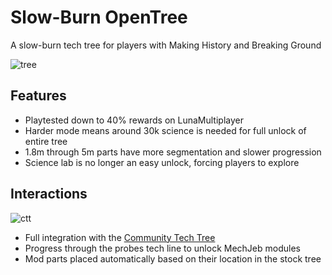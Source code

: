 # Slow-Burn OpenTree

A slow-burn tech tree for players with Making History and Breaking Ground

![tree](https://i.imgur.com/5oVFetR.jpg)

## Features

* Playtested down to 40% rewards on LunaMultiplayer
* Harder mode means around 30k science is needed for full unlock of entire tree
* 1.8m through 5m parts have more segmentation and slower progression
* Science lab is no longer an easy unlock, forcing players to explore

## Interactions

![ctt](https://i.imgur.com/pOpdwHo.png)

* Full integration with the [Community Tech Tree](https://spacedock.info/mod/534/Community%20Tech%20Tree)
* Progress through the probes tech line to unlock MechJeb modules
* Mod parts placed automatically based on their location in the stock tree
